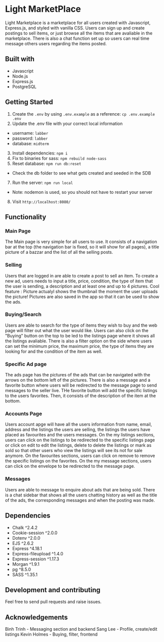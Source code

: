 Light MarketPlace
=========
 
Light Marketplace is a marketplace for all users created with Javascript, Express.js, and styled with vanilla CSS. Users can sign up and create postings to sell items, or just browse all the items that are avaliable in the marketplace. There is also a chat function set up so users can real time message others users regarding the items posted. 

## Built with 

- Javascript 
- Node.js 
- Express.js 
- PostgreSQL 

## Getting Started

1. Create the `.env` by using `.env.example` as a reference: `cp .env.example .env`
2. Update the .env file with your correct local information 
  - username: `labber` 
  - password: `labber` 
  - database: `midterm`
3. Install dependencies: `npm i`
4. Fix to binaries for sass: `npm rebuild node-sass`
5. Reset database: `npm run db:reset`
  - Check the db folder to see what gets created and seeded in the SDB
7. Run the server: `npm run local`
  - Note: nodemon is used, so you should not have to restart your server
8. Visit `http://localhost:8080/`

## Functionality 

### Main Page

The Main page is very simple for all users to use. It consists of a navigation bar at the top (the navigation bar is fixed, so it will show for all pages), a title picture of a bazzar and the list of all the selling posts. 

### Selling 

Users that are logged in are able to create a post to sell an item. To create a new ad, users needs to input a title, price, condition, the type of item that the user is sending, a description and at least one and up to 4 pictures. Cool feature : Picture actualyl shows the thumbnail the moment the user uploads the picture! Pictures are also saved in the app so that it can be used to show the ads. 

### Buying/Search

Users are able to search for the type of items they wish to buy and the web page will filter out what the user would like. Users can also click on the "Buying" button on the top to be led to the listings page where it shows all the listings avaliable. There is also a filter option on the side where users can set the minimum price, the maximum price, the type of items they are looking for and the condition of the item as well. 

### Specific Ad page 

The ads page has the pictures of the ads that can be navigated with the arrows on the bottom left of the pictures. There is also a message and a favorite button where users will be redirected to the message page to send messages to the seller live. THe favorite button will add the specific listings to the users favorites. Then, it consists of the description of the item at the bottom. 

### Accounts Page

Users account apge will have all the users information from name, email, address and the listings the users are selling, the listings the users have placed as favourites and the users messages. On the my listings sections, users can click on the listings to be redirected to the specific listings page or click on edit to edit the listings, delete to delete the listings or mark as sold so that other users who view the listings will see its not for sale anymore. On the favourites sections, users can click on remove to remove the specific listings on the favorites. On the my message sections, users can click on the envelope to be redirected to the message page. 

### Messages 

Users are able to message to enquire about ads that are being sold. There is a chat sidebar that shows all the users chatting history as well as the title of the ads, the corresponding messages and when the posting was made. 


## Dependencies 

  - Chalk ^2.4.2
  - Cookie-session ^2.0.0
  - Dotenv ^2.0.0
  - EJS ^2.6.2
  - Express ^4.18.1
  - Express-fileupload ^1.4.0
  - Express-session ^1.17.3
  - Morgan ^1.9.1
  - pg ^8.5.0
  - SASS ^1.35.1

## Development and contributing

Feel free to send pull requests and raise issues.

## Acknowledgements

Binh Trinh - Messaging section and backend 
Sang Lee - Profile, create/edit listings
Kevin Holmes - Buying, filter, frontend
